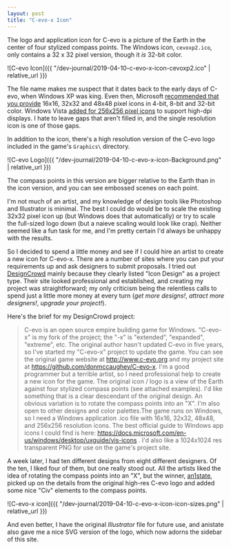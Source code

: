 ```yaml
---
layout: post
title: "C-evo-x Icon"
---
```


The logo and application icon for C-evo is a picture of the Earth in the center
of four stylized compass points.  The Windows icon, `cevoxp2.ico`, only contains
a 32 x 32 pixel version, though it _is_ 32-bit color.

![C-evo Icon]({{ "/dev-journal/2019-04-10-c-evo-x-icon-cevoxp2.ico" |
relative_url }})

The file name makes me suspect that it dates back to the early days of C-evo,
when Windows XP was king.  Even then, Microsoft [recommended that you
provide][1] 16x16, 32x32 and 48x48 pixel icons in 4-bit, 8-bit and 32-bit color.
Windows Vista [added for 256x256 pixel icons][2] to support high-dpi displays.
I hate to leave gaps that aren't filled in, and the single resolution icon is
one of those gaps.

In addition to the icon, there's a high resolution version of the C-evo logo
included in the game's `Graphics\` directory.

![C-evo Logo]({{ "/dev-journal/2019-04-10-c-evo-x-icon-Background.png" |
relative_url }})

The compass points in this version are bigger relative to the Earth than in the
icon version, and you can see embossed scenes on each point.

I'm not much of an artist, and my knowledge of design tools like Photoshop and
Illustrator is minimal.  The best I could do would be to scale the existing
32x32 pixel icon up (but Windows does that automatically) or try to scale the
full-sized logo down (but a naieve scaling would look like crap).  Neither
seemed like a fun task for me, and I'm pretty certain I'd always be unhappy with
the results.

So I decided to spend a little money and see if I could hire an artist to create
a new icon for C-evo-x.  There are a number of sites where you can put your
requirements up and ask designers to submit proposals.  I tried out
[DesignCrowd][3] mainly because they clearly listed "Icon Design" as a project
type.  Their site looked professional and established, and creating my project
was straightforward; my only criticism being the relentless calls to spend just
a little more money at every turn (_get more designs!_, _attract more
designers!_, _upgrade your project!_).

Here's the brief for my DesignCrowd project:

> C-evo is an open source empire building game for Windows. "C-evo-x" is my fork
> of the project; the "-x" is "extended", "expanded", "extreme", etc. The original
> author hasn't updated C-evo in five years, so I've started my "C-evo-x" project
> to update the game. You can see the original game website at
> http://www.c-evo.org and my project site at
> https://github.com/donmccaughey/C-evo-x. I'm a good programmer but a terrible
> artist, so I need professional help to create a new icon for the game. The
> original icon / logo is a view of the Earth against four stylized compass points
> (see attached examples). I'd like something that is a clear descendant of the
> original design. An obvious variation is to rotate the compass points into an
> "X". I'm also open to other designs and color palettes.The game runs on Windows,
> so I need a Windows application .ico file with 16x16, 32x32, 48x48, and 256x256
> resolution icons. The best official guide to Windows app icons I could find is
> here: https://docs.microsoft.com/en-us/windows/desktop/uxguide/vis-icons . I'd
> also like a 1024x1024 res transparent PNG for use on the game's project site.

A week later, I had ten different designs from eight different designers.  Of
the ten, I liked four of them, but one really stood out.  All the artists liked
the idea of rotating the compass points into an "X", but the winner,
[an1state][4], picked up on the details from the original high-res C-evo logo
and added some nice "Civ" elements to the compass points.

![C-evo-x icon]({{ "/dev-journal/2019-04-10-c-evo-x-icon-icon-sizes.png"
| relative_url }})

And even better, I have the original _Illustrator_ file for future use, and
anistate also gave me a nice SVG version of the logo, which now adorns the
sidebar of this site.

[1]: https://docs.microsoft.com/en-us/previous-versions/ms997636(v=msdn.10)
[2]: https://docs.microsoft.com/en-us/windows/desktop/uxguide/vis-icons
[3]: https://www.designcrowd.com
[4]: https://designers.designcrowd.com/designer/799178/an1state

